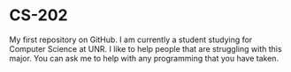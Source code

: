 # CS-202
My first repository on GitHub.
I am currently a student studying for Computer Science at UNR. I like to help people that are struggling with this major. You can ask me to help with any programming that you have taken.
